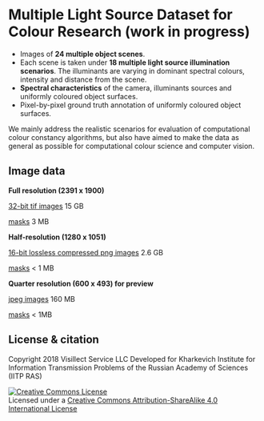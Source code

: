 # Multiple Light Source Dataset for Colour Research (work in progress)

+ Images of **24 multiple object scenes**.
+ Each scene is taken under **18 multiple light source illumination scenarios**. The illuminants are varying in dominant spectral colours, intensity and distance from the scene.
+ **Spectral characteristics** of the camera, illuminants sources and uniformly coloured object surfaces.
+ Pixel-by-pixel ground truth annotation of uniformly coloured object surfaces.

We mainly address the realistic scenarios for evaluation of computational colour constancy algorithms, but also have aimed to make the data as general as possible for computational colour science and computer vision. 
<!--The detailed description with the experimental setup is provided in [Multiple Light Source Dataset for Colour Research ](hhtp://) -->

<!--If you use this dataset, please, cite the appropriate paper.

    @article{smagina2019multiple,
    title={Multiple Light Source Dataset for Colour Research},
    author={Smagina, Anna and Grigoryev, Anton and Ershov, Egor},
    journal={arXiv preprint arXiv:},
    year={2019}
    } -->

<!-- <img height="160px" width="840px" align="center" src="https://github.com/Visillect/MLS-dataset/blob/master/images/scenes-overview.png"> -->

## Image data

**Full resolution (2391 x 1900)**

[32-bit tif images](http://vis.iitp.ru/mls-dataset/images_32bit.zip) 15 GB

[masks](http://vis.iitp.ru/mls-dataset/masks_32bit.zip) 3 MB

**Half-resolution (1280 x 1051)**

[16-bit lossless compressed png images](http://vis.iitp.ru/mls-dataset/images_16bit.zip) 2.6 GB

[masks](http://vis.iitp.ru/mls-dataset/masks_16bit.zip) < 1 MB

**Quarter resolution (600 x 493) for preview**

[jpeg images](http://vis.iitp.ru/mls-dataset/images_preview.zip) 160 MB

[masks](http://vis.iitp.ru/mls-dataset/masks_preview.zip) < 1MB

<!-- 
Images files are organized as follwoing:

<pre>
├── 01
│   ├── 01_2HAL_DESK_B025.tif
│   ├── 01_2HAL_DESK_B050.tif
│   ├── 01_2HAL_DESK_B075.tif
│   ├── 01_2HAL_DESK_B100.tif
│   ├── ...
│   ├── 01_2HAL_DESK.tif
│   └── 01_2HAL.tif
├── 02
│   ...
├── 03
│   ...
</pre>

where 01, 02, 03 etc directories containes images for a single scene, and 2HAL, 2HAL_DESK, 2HAL_DESK_B025 indicates various lighting conditions of a given scene. The scene is provided with one mask ([scene_number].png). -->

<!-- ## Spectral data

[camera]() MB
[illuminants]() MB
[surfaces]() MB

**Camera**

**Illuminants**

**Surfaces** -->

## License & citation  

Copyright 2018 Visillect Service LLC
Developed for Kharkevich Institute for Information Transmission Problems of the Russian Academy of Sciences (IITP RAS)

<a rel="license" href="http://creativecommons.org/licenses/by-sa/4.0/"><img alt="Creative Commons License" style="border-width:0" src="https://i.creativecommons.org/l/by-sa/4.0/88x31.png" /></a><br />Licensed under a <a rel="license" href="http://creativecommons.org/licenses/by-sa/4.0/">Creative Commons Attribution-ShareAlike 4.0 International License</a>
